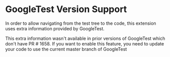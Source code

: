 # GoogleTest Version Support

In order to allow navigating from the test tree to the code, this extension uses extra information provided by GoogleTest. 

This extra information wasn't available in prior versions of GoogleTest which don't have PR # 1658. If you want to enable this feature, you need to update your code to use the current master branch of GoogleTest